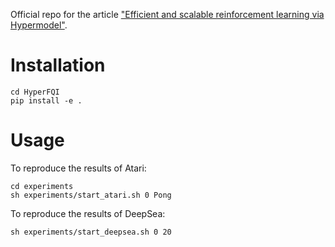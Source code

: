 Official repo for the article ["Efficient and scalable reinforcement learning via Hypermodel"](https://richardli.xyz).

# Installation
```
cd HyperFQI
pip install -e .
```

# Usage
To reproduce the results of Atari:
```
cd experiments
sh experiments/start_atari.sh 0 Pong
```

To reproduce the results of DeepSea:
```
sh experiments/start_deepsea.sh 0 20
```
